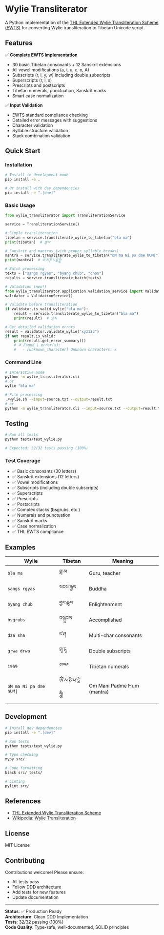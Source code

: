 # Wylie Transliterator

A Python implementation of the [THL Extended Wylie Transliteration Scheme (EWTS)](https://texts.mandala.library.virginia.edu/text/thl-extended-wylie-transliteration-scheme) for converting Wylie transliteration to Tibetan Unicode script.

## Features

✅ **Complete EWTS Implementation**
- 30 basic Tibetan consonants + 12 Sanskrit extensions
- All vowel modifications (a, i, u, e, o, A)
- Subscripts (r, l, y, w) including double subscripts
- Superscripts (r, l, s)
- Prescripts and postscripts
- Tibetan numerals, punctuation, Sanskrit marks
- Smart case normalization

✅ **Input Validation**
- EWTS standard compliance checking
- Detailed error messages with suggestions
- Character validation
- Syllable structure validation
- Stack combination validation



## Quick Start

### Installation

```bash
# Install in development mode
pip install -e .

# Or install with dev dependencies
pip install -e ".[dev]"
```

### Basic Usage

```python
from wylie_transliterator import TransliterationService

service = TransliterationService()

# Simple transliteration
tibetan = service.transliterate_wylie_to_tibetan("bla ma")
print(tibetan)  # བླ་མ

# Sanskrit and mantras (with proper syllable breaks)
mantra = service.transliterate_wylie_to_tibetan("oM ma Ni pa dme hUM|")
print(mantra)  # ཨོཾ་མ་ཎི་པ་དྨེ་ཧཱུྃ།

# Batch processing
texts = ["sangs rgyas", "byang chub", "chos"]
results = service.transliterate_batch(texts)

# Validation (new!)
from wylie_transliterator.application.validation_service import ValidationService
validator = ValidationService()

# Validate before transliteration
if validator.is_valid_wylie("bla ma"):
    result = service.transliterate_wylie_to_tibetan("bla ma")
    print(result)  # བླ་མ

# Get detailed validation errors
result = validator.validate_wylie("xyz123")
if not result.is_valid:
    print(result.get_error_summary())
    # ✗ Found 1 error(s):
    #   - [unknown_character] Unknown characters: x
```

### Command Line

```bash
# Interactive mode
python -m wylie_transliterator.cli
# or
wylie "bla ma"

# File processing
./wylie.sh --input=source.txt --output=result.txt
# or
python -m wylie_transliterator.cli --input=source.txt --output=result.txt --mode=t
```

## Testing

```bash
# Run all tests
python tests/test_wylie.py

# Expected: 32/32 tests passing (100%)
```

### Test Coverage

- ✅ Basic consonants (30 letters)
- ✅ Sanskrit extensions (12 letters)
- ✅ Vowel modifications
- ✅ Subscripts (including double subscripts)
- ✅ Superscripts
- ✅ Prescripts
- ✅ Postscripts
- ✅ Complex stacks (bsgrubs, etc.)
- ✅ Numerals and punctuation
- ✅ Sanskrit marks
- ✅ Case normalization
- ✅ THL EWTS compliance

## Examples

| Wylie                  | Tibetan | Meaning               |
|------------------------|---------|-----------------------|
| `bla ma`               | བླ་མ    | Guru, teacher         |
| `sangs rgyas`          | སངས་རྒྱས | Buddha                |
| `byang chub`           | བྱང་ཆུབ | Enlightenment         |
| `bsgrubs`              | བསྒྲུབས | Accomplished          |
| `dza sha`              | ཛ་ཤ     | Multi-char consonants |
| `grwa drwa`            | གྲྭ་དྲྭ | Double subscripts     |
| `1959`                 | ༡༩༥༩    | Tibetan numerals      |
| `oM ma Ni pa dme hUM\|` | ཨོཾ་མ་ཎི་པ་དྨེ་ཧཱུྃ། | Om Mani Padme Hum (mantra) |


## Development

```bash
# Install dev dependencies
pip install -e ".[dev]"

# Run tests
python tests/test_wylie.py

# Type checking
mypy src/

# Code formatting
black src/ tests/

# Linting
pylint src/
```

## References

- [THL Extended Wylie Transliteration Scheme](https://texts.mandala.library.virginia.edu/text/thl-extended-wylie-transliteration-scheme)
- [Wikipedia: Wylie Transliteration](https://en.wikipedia.org/wiki/Wylie_transliteration)

## License

MIT License

## Contributing

Contributions welcome! Please ensure:
- All tests pass
- Follow DDD architecture
- Add tests for new features
- Update documentation

---

**Status**: ✅ Production Ready  
**Architecture**: Clean DDD Implementation  
**Tests**: 32/32 passing (100%)  
**Code Quality**: Type-safe, well-documented, SOLID principles
